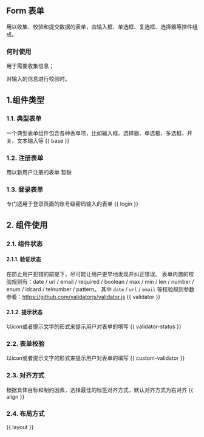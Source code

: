 ## Form 表单
用以收集、校验和提交数据的表单，由输入框、单选框、复选框、选择器等控件组成。
### 何时使用
用于需要收集信息；

对输入的信息进行校验时。

## 1.组件类型
### 1.1. 典型表单
一个典型表单组件包含各种表单项，比如输入框、选择器、单选框、多选框、开关、文本输入等
{{ base }}

### 1.2. 注册表单
用以新用户注册的表单
暂缺
### 1.3. 登录表单
专门适用于登录页面的账号级密码输入的表单
{{ login }}

## 2. 组件使用
### 2.1. 组件状态
#### 2.1.1. 验证状态
在防止用户犯错的前提下，尽可能让用户更早地发现并纠正错误。
表单内置的校验规则有：date / url / email / required / boolean / max / min / len / number / enum / idcard / telnumber / pattern。
其中 `date` / `url` / `email` 等校验规则参数参看：<a href="https://github.com/validatorjs/validator.js" target="_blank">https://github.com/validatorjs/validator.js</a>
{{ validator }}

#### 2.1.2. 提示状态
以icon或者提示文字的形式来提示用户对表单的填写
{{ validator-status }}

### 2.2. 表单校验
以icon或者提示文字的形式来提示用户对表单的填写
{{ custom-validator }}

### 2.3. 对齐方式
根据具体目标和制约因素，选择最佳的标签对齐方式，默认对齐方式为右对齐
{{ align }}

### 2.4. 布局方式
{{ layout }}
